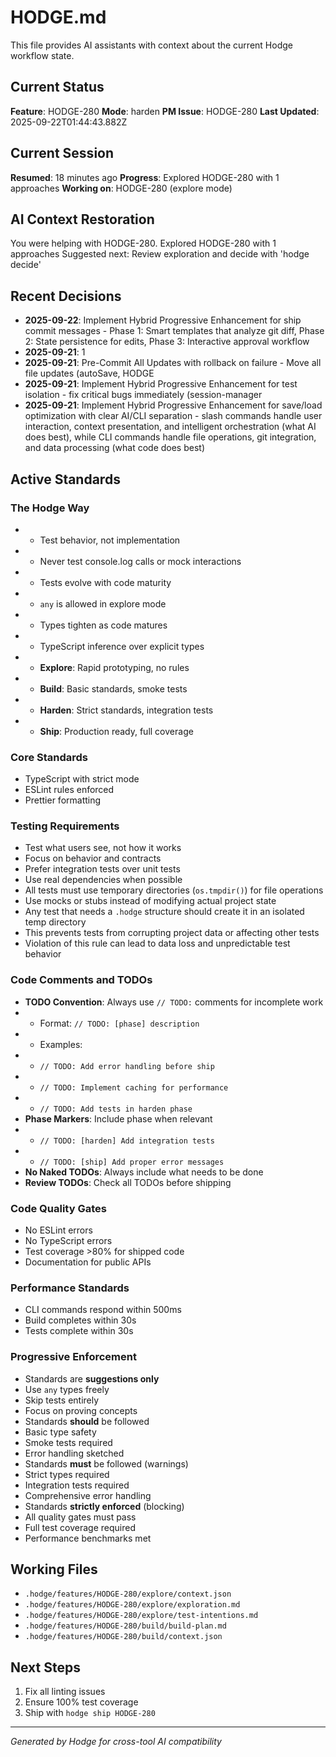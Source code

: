 # HODGE.md

This file provides AI assistants with context about the current Hodge workflow state.

## Current Status
**Feature**: HODGE-280
**Mode**: harden
**PM Issue**: HODGE-280
**Last Updated**: 2025-09-22T01:44:43.882Z
## Current Session
**Resumed**: 18 minutes ago
**Progress**: Explored HODGE-280 with 1 approaches
**Working on**: HODGE-280 (explore mode)
## AI Context Restoration
You were helping with HODGE-280. Explored HODGE-280 with 1 approaches
Suggested next: Review exploration and decide with 'hodge decide'
## Recent Decisions

- **2025-09-22**: Implement Hybrid Progressive Enhancement for ship commit messages - Phase 1: Smart templates that analyze git diff, Phase 2: State persistence for edits, Phase 3: Interactive approval workflow
- **2025-09-21**: 1
- **2025-09-21**: Pre-Commit All Updates with rollback on failure - Move all file updates (autoSave, HODGE
- **2025-09-21**: Implement Hybrid Progressive Enhancement for test isolation - fix critical bugs immediately (session-manager
- **2025-09-21**: Implement Hybrid Progressive Enhancement for save/load optimization with clear AI/CLI separation - slash commands handle user interaction, context presentation, and intelligent orchestration (what AI does best), while CLI commands handle file operations, git integration, and data processing (what code does best)

## Active Standards

### The Hodge Way
- - Test behavior, not implementation
- - Never test console.log calls or mock interactions
- - Tests evolve with code maturity
- - `any` is allowed in explore mode
- - Types tighten as code matures
- - TypeScript inference over explicit types
- - **Explore**: Rapid prototyping, no rules
- - **Build**: Basic standards, smoke tests
- - **Harden**: Strict standards, integration tests
- - **Ship**: Production ready, full coverage

### Core Standards
- TypeScript with strict mode
- ESLint rules enforced
- Prettier formatting

### Testing Requirements
- Test what users see, not how it works
- Focus on behavior and contracts
- Prefer integration tests over unit tests
- Use real dependencies when possible
- All tests must use temporary directories (`os.tmpdir()`) for file operations
- Use mocks or stubs instead of modifying actual project state
- Any test that needs a `.hodge` structure should create it in an isolated temp directory
- This prevents tests from corrupting project data or affecting other tests
- Violation of this rule can lead to data loss and unpredictable test behavior

### Code Comments and TODOs
- **TODO Convention**: Always use `// TODO:` comments for incomplete work
- - Format: `// TODO: [phase] description`
- - Examples:
- - `// TODO: Add error handling before ship`
- - `// TODO: Implement caching for performance`
- - `// TODO: Add tests in harden phase`
- **Phase Markers**: Include phase when relevant
- - `// TODO: [harden] Add integration tests`
- - `// TODO: [ship] Add proper error messages`
- **No Naked TODOs**: Always include what needs to be done
- **Review TODOs**: Check all TODOs before shipping

### Code Quality Gates
- No ESLint errors
- No TypeScript errors
- Test coverage >80% for shipped code
- Documentation for public APIs

### Performance Standards
- CLI commands respond within 500ms
- Build completes within 30s
- Tests complete within 30s

### Progressive Enforcement
- Standards are **suggestions only**
- Use `any` types freely
- Skip tests entirely
- Focus on proving concepts
- Standards **should** be followed
- Basic type safety
- Smoke tests required
- Error handling sketched
- Standards **must** be followed (warnings)
- Strict types required
- Integration tests required
- Comprehensive error handling
- Standards **strictly enforced** (blocking)
- All quality gates must pass
- Full test coverage required
- Performance benchmarks met

## Working Files

- `.hodge/features/HODGE-280/explore/context.json`
- `.hodge/features/HODGE-280/explore/exploration.md`
- `.hodge/features/HODGE-280/explore/test-intentions.md`
- `.hodge/features/HODGE-280/build/build-plan.md`
- `.hodge/features/HODGE-280/build/context.json`

## Next Steps

1. Fix all linting issues
2. Ensure 100% test coverage
3. Ship with `hodge ship HODGE-280`


---
_Generated by Hodge for cross-tool AI compatibility_